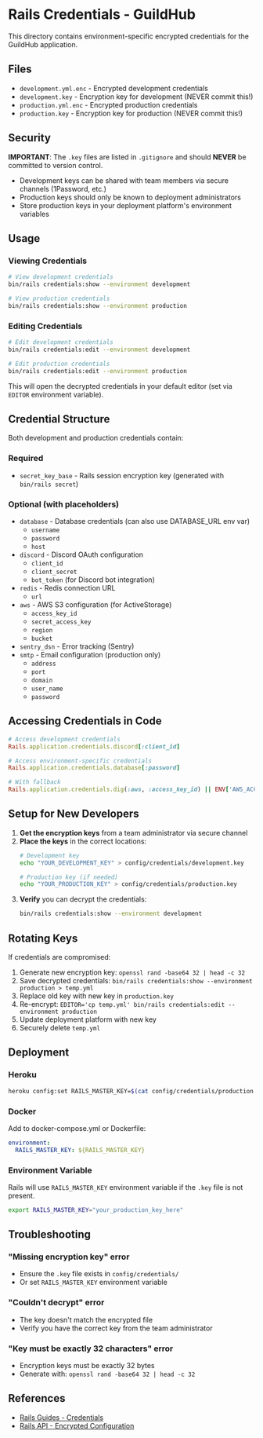 # Rails Credentials - GuildHub

This directory contains environment-specific encrypted credentials for the GuildHub application.

## Files

- `development.yml.enc` - Encrypted development credentials
- `development.key` - Encryption key for development (NEVER commit this!)
- `production.yml.enc` - Encrypted production credentials
- `production.key` - Encryption key for production (NEVER commit this!)

## Security

**IMPORTANT**: The `.key` files are listed in `.gitignore` and should **NEVER** be committed to version control.

- Development keys can be shared with team members via secure channels (1Password, etc.)
- Production keys should only be known to deployment administrators
- Store production keys in your deployment platform's environment variables

## Usage

### Viewing Credentials

```bash
# View development credentials
bin/rails credentials:show --environment development

# View production credentials
bin/rails credentials:show --environment production
```

### Editing Credentials

```bash
# Edit development credentials
bin/rails credentials:edit --environment development

# Edit production credentials
bin/rails credentials:edit --environment production
```

This will open the decrypted credentials in your default editor (set via `EDITOR` environment variable).

## Credential Structure

Both development and production credentials contain:

### Required

- `secret_key_base` - Rails session encryption key (generated with `bin/rails secret`)

### Optional (with placeholders)

- `database` - Database credentials (can also use DATABASE_URL env var)
  - `username`
  - `password`
  - `host`
- `discord` - Discord OAuth configuration
  - `client_id`
  - `client_secret`
  - `bot_token` (for Discord bot integration)
- `redis` - Redis connection URL
  - `url`
- `aws` - AWS S3 configuration (for ActiveStorage)
  - `access_key_id`
  - `secret_access_key`
  - `region`
  - `bucket`
- `sentry_dsn` - Error tracking (Sentry)
- `smtp` - Email configuration (production only)
  - `address`
  - `port`
  - `domain`
  - `user_name`
  - `password`

## Accessing Credentials in Code

```ruby
# Access development credentials
Rails.application.credentials.discord[:client_id]

# Access environment-specific credentials
Rails.application.credentials.database[:password]

# With fallback
Rails.application.credentials.dig(:aws, :access_key_id) || ENV['AWS_ACCESS_KEY_ID']
```

## Setup for New Developers

1. **Get the encryption keys** from a team administrator via secure channel
2. **Place the keys** in the correct locations:
   ```bash
   # Development key
   echo "YOUR_DEVELOPMENT_KEY" > config/credentials/development.key

   # Production key (if needed)
   echo "YOUR_PRODUCTION_KEY" > config/credentials/production.key
   ```
3. **Verify** you can decrypt the credentials:
   ```bash
   bin/rails credentials:show --environment development
   ```

## Rotating Keys

If credentials are compromised:

1. Generate new encryption key: `openssl rand -base64 32 | head -c 32`
2. Save decrypted credentials: `bin/rails credentials:show --environment production > temp.yml`
3. Replace old key with new key in `production.key`
4. Re-encrypt: `EDITOR='cp temp.yml' bin/rails credentials:edit --environment production`
5. Update deployment platform with new key
6. Securely delete `temp.yml`

## Deployment

### Heroku

```bash
heroku config:set RAILS_MASTER_KEY=$(cat config/credentials/production.key) --app guildhub-production
```

### Docker

Add to docker-compose.yml or Dockerfile:

```yaml
environment:
  RAILS_MASTER_KEY: ${RAILS_MASTER_KEY}
```

### Environment Variable

Rails will use `RAILS_MASTER_KEY` environment variable if the `.key` file is not present.

```bash
export RAILS_MASTER_KEY="your_production_key_here"
```

## Troubleshooting

### "Missing encryption key" error

- Ensure the `.key` file exists in `config/credentials/`
- Or set `RAILS_MASTER_KEY` environment variable

### "Couldn't decrypt" error

- The key doesn't match the encrypted file
- Verify you have the correct key from the team administrator

### "Key must be exactly 32 characters" error

- Encryption keys must be exactly 32 bytes
- Generate with: `openssl rand -base64 32 | head -c 32`

## References

- [Rails Guides - Credentials](https://guides.rubyonrails.org/security.html#custom-credentials)
- [Rails API - Encrypted Configuration](https://api.rubyonrails.org/classes/ActiveSupport/EncryptedConfiguration.html)
